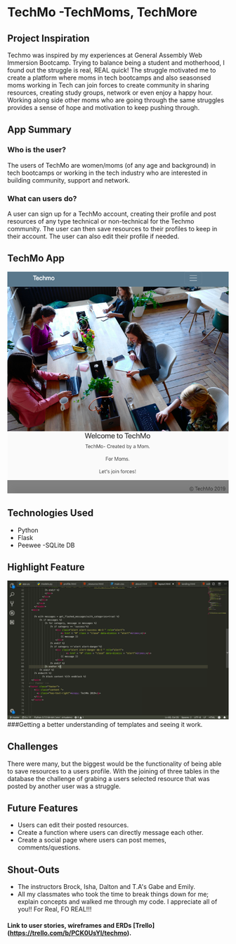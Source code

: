 # **TechMo -TechMoms, TechMore**

## **Project Inspiration**
Techmo was inspired by my experiences at General Assembly Web Immersion Bootcamp. Trying to balance being a student and motherhood, I found out the struggle is real, REAL quick! The struggle motivated me to create a platform where moms in tech bootcamps and also seasonsed moms working in Tech can join forces to create community in sharing resources, creating study groups, network or even enjoy a happy hour. Working along side other moms who are going through the same struggles provides a sense of hope and motivation to keep pushing through.

## **App Summary**
### Who is the user?
The users of TechMo are women/moms (of any age and background) in tech bootcamps or working in the tech industry who are interested in building community, support and network.
### What can users do?
A user can sign up for a TechMo account, creating their profile and post resources of any type technical or non-technical for the Techmo community. The user can then save resources to their profiles to keep in their account. The user can also edit their profile if needed.  

## **TechMo App**
![alt text](https://github.com/LewNic1/tech-mo/blob/master/Screen%20Shot%202019-04-11%20at%207.13.48%20PM.png)

## **Technologies Used**
- Python
- Flask
- Peewee
-SQLite DB 

## **Highlight Feature**
![alt text](https://github.com/LewNic1/tech-mo/blob/master/Screen%20Shot%202019-04-11%20at%209.24.36%20PM.png)
###Getting a better understanding of templates and seeing it work.

## **Challenges**
There were many, but the biggest would be the functionality of being able to save resources to a users profile. With the joining of three tables in the database the challenge of grabing a users selected resource that was posted by another user was a struggle. 

## **Future Features**
- Users can edit their posted resources.
- Create a function where users can directly message each other.
- Create a social page where users can post memes, comments/questions. 

## **Shout-Outs**
- The instructors Brock, Isha, Dalton and T.A's Gabe and Emily.
- All my classmates who took the time to break things down for me; explain concepts and walked me through my code. I appreciate all of you!! For Real, FO REAL!!!

#### Link to user stories, wireframes and ERDs [Trello] (https://trello.com/b/PCK0UsYl/techmo).

